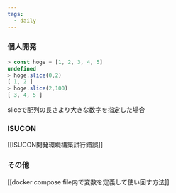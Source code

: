 ```yaml
---
tags:
  - daily
---
```


### 個人開発
```ts
> const hoge = [1, 2, 3, 4, 5]
undefined
> hoge.slice(0,2)
[ 1, 2 ]
> hoge.slice(2,100)
[ 3, 4, 5 ]
```
sliceで配列の長さより大きな数字を指定した場合

### ISUCON
[[ISUCON開発環境構築試行錯誤]]
### その他
[[docker compose file内で変数を定義して使い回す方法]] 